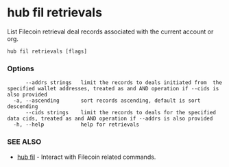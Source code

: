 # hub fil retrievals

List Filecoin retrieval deal records associated with the current account or org.

```
hub fil retrievals [flags]
```

### Options

```
      --addrs strings   limit the records to deals initiated from  the specified wallet addresses, treated as and AND operation if --cids is also provided
  -a, --ascending       sort records ascending, default is sort descending
      --cids strings    limit the records to deals for the specified data cids, treated as and AND operation if --addrs is also provided
  -h, --help            help for retrievals
```

### SEE ALSO

-   [hub fil](hub_fil.md) - Interact with Filecoin related commands.
